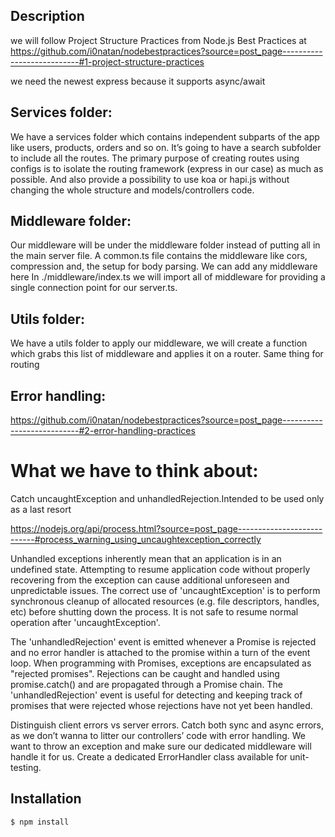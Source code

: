 ## Description

we will follow Project Structure Practices from Node.js Best Practices at https://github.com/i0natan/nodebestpractices?source=post_page---------------------------#1-project-structure-practices

we need the newest express because it supports async/await

## Services folder:

We have a services folder which contains independent subparts of the app like users, products, orders and so on. It’s going to have a search subfolder to include all the routes.
The primary purpose of creating routes using configs is to isolate the routing framework (express in our case) as much as possible. And also provide a possibility to use koa or hapi.js without changing the whole structure and models/controllers code.

## Middleware folder:

Our middleware will be under the middleware folder instead of putting all in the main server file.
A common.ts file contains the middleware like cors, compression and, the setup for body parsing. We can add any middleware here
In ./middleware/index.ts we will import all of middleware for providing a single connection point for our server.ts.

## Utils folder:

We have a utils folder to apply our middleware, we will create a function which grabs this list of middleware and applies it on a router. Same thing for routing

## Error handling:

https://github.com/i0natan/nodebestpractices?source=post_page---------------------------#2-error-handling-practices

# What we have to think about:

Catch uncaughtException and unhandledRejection.Intended to be used only as a last resort

https://nodejs.org/api/process.html?source=post_page---------------------------#process_warning_using_uncaughtexception_correctly

Unhandled exceptions inherently mean that an application is in an undefined state. Attempting to resume application code without properly recovering from the exception can cause additional unforeseen and unpredictable issues.
The correct use of 'uncaughtException' is to perform synchronous cleanup of allocated resources (e.g. file descriptors, handles, etc) before shutting down the process. It is not safe to resume normal operation after 'uncaughtException'.

The 'unhandledRejection' event is emitted whenever a Promise is rejected and no error handler is attached to the promise within a turn of the event loop. When programming with Promises, exceptions are encapsulated as "rejected promises". Rejections can be caught and handled using promise.catch() and are propagated through a Promise chain. The 'unhandledRejection' event is useful for detecting and keeping track of promises that were rejected whose rejections have not yet been handled.

Distinguish client errors vs server errors.
Catch both sync and async errors, as we don’t wanna to litter our controllers’ code with error handling. We want to throw an exception and make sure our dedicated middleware will handle it for us.
Create a dedicated ErrorHandler class available for unit-testing.

## Installation

```bash
$ npm install
```

